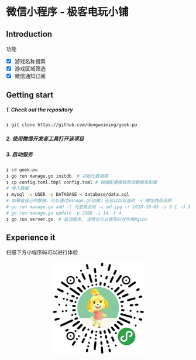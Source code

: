 # 微信小程序 - 极客电玩小铺

## Introduction

功能
- [x] 游戏名称搜索
- [x] 游戏区域筛选
- [x] 微信通知订阅

## Getting start

##### 1. Check out the repository

```bash
❯ git clone https://github.com/dongweiming/geek-pu
```

##### 2. 使用微信开发者工具打开该项目


##### 3. 启动服务

```bash
❯ cd geek-pu
❯ go run manage.go initdb  # 初始化数据库
❯ cp config.toml.tmpl config.toml # 根据配置模板修改数据库配置
# 导入数据
❯ mysql -u USER -p DATABASE < database/data.sql
# 如果是自己的数据，可以通过manage.go创建，还可以加可选的 -v 增加商品说明
# go run manage.go add -t 马里奥派对 -c pd.jpg -r 2018-10-05 -s 9.1 -d 30245974 -a 美版 -l 简体中文 -p Switch
# go run manage.go update -p 2900 -i 14 -t 4
❯ go run server.go  # 启动服务, 当然也可以使用只对外用Nginx
```

## Experience it

扫描下方小程序码可以进行体验

<p align="center">
<img src="https://github.com/dongweiming/geek-pu/blob/master/assets/code.jpg">
</p>
